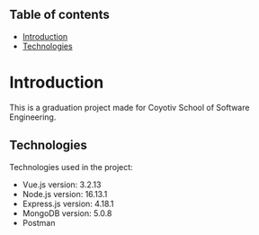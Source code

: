 ## Table of contents
* [Introduction](#introduction)
* [Technologies](#technologies)

# Introduction
This is a graduation project made for Coyotiv School of Software Engineering.

## Technologies
Technologies used in the project:
* Vue.js version: 3.2.13
* Node.js version: 16.13.1
* Express.js version: 4.18.1
* MongoDB version: 5.0.8
* Postman